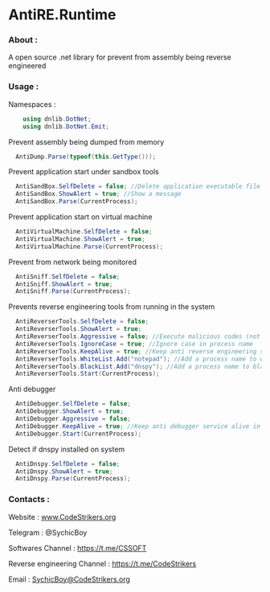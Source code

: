 # AntiRE.Runtime
### About :

A open source .net library for prevent from assembly being reverse engineered

### Usage :

Namespaces :

```C#
    using dnlib.DotNet;
    using dnlib.DotNet.Emit;
```

Prevent assembly being dumped from memory

```C#
  AntiDump.Parse(typeof(this.GetType()));
```

Prevent application start under sandbox tools

```C#
  AntiSandBox.SelfDelete = false; //Delete application executable file
  AntiSandBox.ShowAlert = true; //Show a message
  AntiSandBox.Parse(CurrentProcess);
```

Prevent application start on virtual machine

```C#
  AntiVirtualMachine.SelfDelete = false;
  AntiVirtualMachine.ShowAlert = true;
  AntiVirtualMachine.Parse(CurrentProcess);
```

Prevent from network being monitored

```C#
  AntiSniff.SelfDelete = false;
  AntiSniff.ShowAlert = true;
  AntiSniff.Parse(CurrentProcess);
```

Prevents reverse engineering tools from running in the system

```C#
  AntiReverserTools.SelfDelete = false;
  AntiReverserTools.ShowAlert = true;
  AntiReverserTools.Aggressive = false; //Execute malicious codes (not recommended)
  AntiReverserTools.IgnoreCase = true; //Ignore case in process name
  AntiReverserTools.KeepAlive = true; //Keep anti reverse engineering service alive in background
  AntiReverserTools.WhiteList.Add("notepad"); //Add a process name to whitelist
  AntiReverserTools.BlackList.Add("dnspy"); //Add a process name to blacklist
  AntiReverserTools.Start(CurrentProcess);
```

Anti debugger

```C#
  AntiDebugger.SelfDelete = false;
  AntiDebugger.ShowAlert = true;
  AntiDebugger.Aggressive = false;
  AntiDebugger.KeepAlive = true; //Keep anti debugger service alive in background
  AntiDebugger.Start(CurrentProcess);
```

Detect if dnspy installed on system

```C#
  AntiDnspy.SelfDelete = false;
  AntiDnspy.ShowAlert = true;
  AntiDnspy.Parse(CurrentProcess);
```

### Contacts :
Website : www.CodeStrikers.org

Telegram : @SychicBoy

Softwares Channel : https://t.me/CSSOFT

Reverse engineering Channel : https://t.me/CodeStrikers

Email : SychicBoy@CodeStrikers.org

